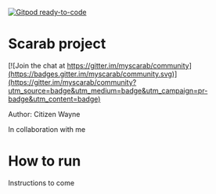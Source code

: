 [![Gitpod ready-to-code](https://img.shields.io/badge/Gitpod-ready--to--code-blue?logo=gitpod)](https://gitpod.io/#https://github.com/smoulem/scarab)

# Scarab project

[![Join the chat at https://gitter.im/myscarab/community](https://badges.gitter.im/myscarab/community.svg)](https://gitter.im/myscarab/community?utm_source=badge&utm_medium=badge&utm_campaign=pr-badge&utm_content=badge)

Author: Citizen Wayne

In collaboration with me

# How to run

Instructions to come 
